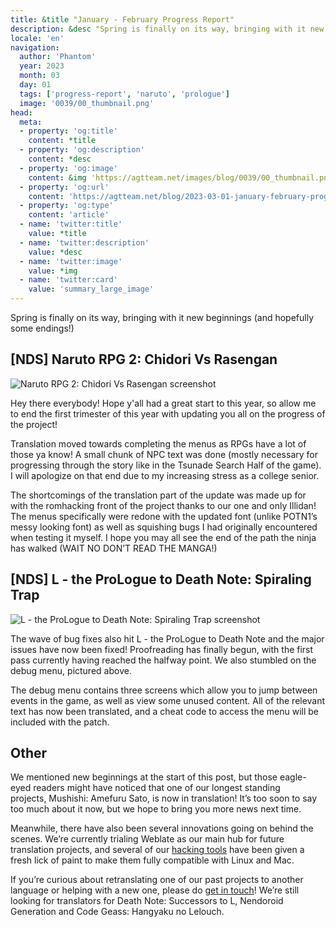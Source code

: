 ```yaml
---
title: &title "January - February Progress Report"
description: &desc "Spring is finally on its way, bringing with it new beginnings (and hopefully some endings!)"
locale: 'en'
navigation:
  author: 'Phantom'
  year: 2023
  month: 03
  day: 01
  tags: ['progress-report', 'naruto', 'prologue']
  image: '0039/00_thumbnail.png'
head:
  meta:
  - property: 'og:title'
    content: *title
  - property: 'og:description'
    content: *desc
  - property: 'og:image'
    content: &img 'https://agtteam.net/images/blog/0039/00_thumbnail.png'
  - property: 'og:url'
    content: 'https://agtteam.net/blog/2023-03-01-january-february-progress-report'
  - property: 'og:type'
    content: 'article'
  - name: 'twitter:title'
    value: *title
  - name: 'twitter:description'
    value: *desc
  - name: 'twitter:image'
    value: *img
  - name: 'twitter:card'
    value: 'summary_large_image'
---
```


Spring is finally on its way, bringing with it new beginnings (and hopefully some endings!)

## \[NDS\] Naruto RPG 2: Chidori Vs Rasengan

![Naruto RPG 2: Chidori Vs Rasengan screenshot](/images/blog/0039/710600238627422208_0.png)

Hey there everybody! Hope y'all had a great start to this year, so allow me to end the first trimester of this year with updating you all on the progress of the project!

Translation moved towards completing the menus as RPGs have a lot of those ya know! A small chunk of NPC text was done (mostly necessary for progressing through the story like in the Tsunade Search Half of the game). I will apologize on that end due to my increasing stress as a college senior.

The shortcomings of the translation part of the update was made up for with the romhacking front of the project thanks to our one and only Illidan! The menus specifically were redone with the updated font (unlike POTN1’s messy looking font) as well as squishing bugs I had originally encountered when testing it myself. I hope you may all see the end of the path the ninja has walked (WAIT NO DON’T READ THE MANGA!)  


## \[NDS\] L - the ProLogue to Death Note: Spiraling Trap

![L - the ProLogue to Death Note: Spiraling Trap screenshot](/images/blog/0039/710600238627422208_1.png)

The wave of bug fixes also hit L - the ProLogue to Death Note and the major issues have now been fixed! Proofreading has finally begun, with the first pass currently having reached the halfway point. We also stumbled on the debug menu, pictured above. 

The debug menu contains three screens which allow you to jump between events in the game, as well as view some unused content. All of the relevant text has now been translated, and a cheat code to access the menu will be included with the patch.


## Other

We mentioned new beginnings at the start of this post, but those eagle-eyed readers might have noticed that one of our longest standing projects, Mushishi: Amefuru Sato, is now in translation! It’s too soon to say too much about it now, but we hope to bring you more news next time.

Meanwhile, there have also been several innovations going on behind the scenes. We’re currently trialing Weblate as our main hub for future translation projects, and several of our [hacking tools](https://github.com/orgs/AGTTeam/repositories) have been given a fresh lick of paint to make them fully compatible with Linux and Mac.

If you’re curious about retranslating one of our past projects to another language or helping with a new one, please do [get in touch](https://discord.com/invite/xtVzrEk)! We’re still looking for translators for Death Note: Successors to L, Nendoroid Generation and Code Geass: Hangyaku no Lelouch.
